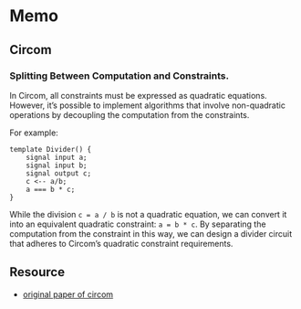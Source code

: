# Memo

## Circom

### Splitting Between Computation and Constraints.

In Circom, all constraints must be expressed as quadratic equations. However, it’s possible to implement algorithms that involve non-quadratic operations by decoupling the computation from the constraints.

For example:

```
template Divider() {
    signal input a;
    signal input b;
    signal output c;
    c <-- a/b;
    a === b * c;
}
```

While the division `c = a / b` is not a quadratic equation, we can convert it into an equivalent quadratic constraint: `a = b * c`. By separating the computation from the constraint in this way, we can design a divider circuit that adheres to Circom’s quadratic constraint requirements.

## Resource

- [original paper of circom](https://ieeexplore.ieee.org/stamp/stamp.jsp?tp=&arnumber=10002421)